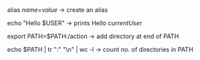 alias _name_=_value_ -> create an alias

echo "Hello $USER" -> prints Hello _currentUser_

export PATH=$PATH:/action -> add directory at end of PATH

echo $PATH | tr ":" "\n" | wc -l -> count no. of directories in PATH


